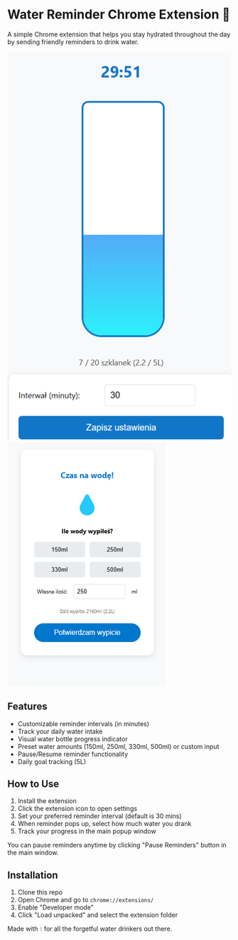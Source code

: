# Water Reminder Chrome Extension 🚰

A simple Chrome extension that helps you stay hydrated throughout the day by sending friendly reminders to drink water.

![Popup Window](popup_screenshot.png)
![Reminder Window](reminder_screenshot.png)

## Features

- Customizable reminder intervals (in minutes)
- Track your daily water intake
- Visual water bottle progress indicator
- Preset water amounts (150ml, 250ml, 330ml, 500ml) or custom input
- Pause/Resume reminder functionality
- Daily goal tracking (5L)

## How to Use

1. Install the extension
2. Click the extension icon to open settings
3. Set your preferred reminder interval (default is 30 mins)
4. When reminder pops up, select how much water you drank
5. Track your progress in the main popup window

You can pause reminders anytime by clicking "Pause Reminders" button in the main window.

## Installation

1. Clone this repo
2. Open Chrome and go to `chrome://extensions/`
3. Enable "Developer mode"
4. Click "Load unpacked" and select the extension folder

Made with 💧 for all the forgetful water drinkers out there.
